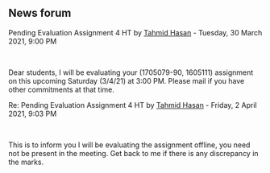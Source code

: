 <h2>News forum</h2><a href="https://moodle.cse.buet.ac.bd/user/view.php?id=1880&course=570"></a>
Pending Evaluation Assignment 4 HT
by <a href="https://moodle.cse.buet.ac.bd/user/view.php?id=1880&course=570">Tahmid Hasan</a> - Tuesday, 30 March 2021, 9:00 PM


 

Dear students, I will be evaluating your (1705079-90, 1605111) assignment on this upcoming Saturday (3/4/21) at 3:00 PM. Please mail if you have other commitments at that time.





<a href="https://moodle.cse.buet.ac.bd/user/view.php?id=1880&course=570"></a>
Re: Pending Evaluation Assignment 4 HT
by <a href="https://moodle.cse.buet.ac.bd/user/view.php?id=1880&course=570">Tahmid Hasan</a> - Friday, 2 April 2021, 9:03 PM


 

This is to inform you I will be evaluating the assignment offline, you need not be present in the meeting. Get back to me if there is any discrepancy in the marks.








